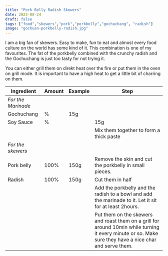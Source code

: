 ```yaml
---
title: "Pork Belly Radish Skewers"
date: 2023-08-24
draft: false
tags: ["food","skewers","pork","porkbelly","gochuchang", "radish"]
image: "gochuan-porkbelly-radish.jpg"
---
```




I am a big fan of skewers. Easy to make, fun to eat and almost every food culture on the world has some kind of it. This combination is one of my favourites. The fat of the porkbelly combined with the crunchy radish and the Gochuchang is just too tasty for not trying it.

You can either grill them on direkt heat over the fire or put them in the oven on grill mode. It is important to have a high heat to get a little bit of charring on them.

| Ingredient         | Amount     | Example | Step |
|--------------|-----------|----------------|-------|
| *For the Marinade*|||
| Gochuchang | %      | 15g       | |
| Soy Sauce  | %|     | 15g       | |
|||| Mix them together to form a thick paste |
| *For the skewers* ||||
| Pork belly | 100% | 150g | Remove the skin and cut the porkbelly in small pieces. |
| Radish | 100% | 150g | Cut them in half|
|||| Add the porkbelly and the radish to a bowl and add the marinade to it. Let it sit for at least 2hours. |
|||| Put them on the skewers and roast them on a grill for around 10min while turning it every minute or so. Make sure they have a nice char and serve them.|
